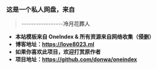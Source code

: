 ### 这是一个私人网盘，来自
> -----------------******冷月花葬人******

- **本站模板来自 OneIndex & 所有资源来自网络收集（侵删）**
- **博客地址：https://love8023.ml**
- **如果你喜欢此项目，欢迎打赏原作者**
- **项目地址：https://github.com/donwa/oneindex**

